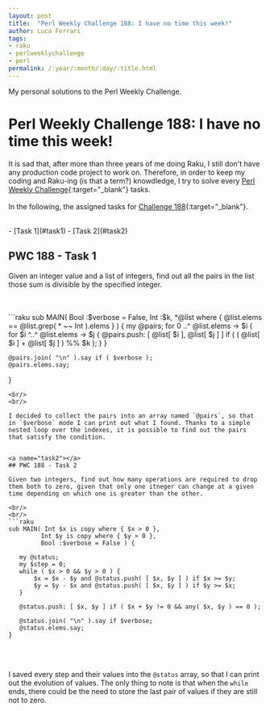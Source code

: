 ```yaml
---
layout: post
title:  "Perl Weekly Challenge 188: I have no time this week!"
author: Luca Ferrari
tags:
- raku
- perlweeklychallenge
- perl
permalink: /:year/:month/:day/:title.html
---
```

My personal solutions to the Perl Weekly Challenge.

# Perl Weekly Challenge 188: I have no time this week!

It is sad that, after more than three years of me doing Raku, I still don't have any production code project to work on.
Therefore, in order to keep my coding and Raku-ing (is that a term?) knowdledge, I try to solve every  [Perl Weekly Challenge](https://perlweeklychallenge.org/){:target="_blank"} tasks.
<br/>
<br/>
In the following, the assigned tasks for [Challenge 188](https://perlweeklychallenge.org/blog/perl-weekly-challenge-188/){:target="_blank"}.

<br/>
- [Task 1](#task1)
- [Task 2](#task2)



<a name="task1"></a>
## PWC 188 - Task 1

Given an integer value and a list of integers, find out all the pairs in the list those sum is divisible by the specified integer.

<br/>
<br/>
```raku
sub MAIN( Bool :$verbose = False, Int :$k, *@list where { @list.elems == @list.grep( * ~~ Int ).elems } ) {
    my @pairs;
    for 0 ..^ @list.elems -> $i {
        for $i ^..^ @list.elems -> $j {
            @pairs.push: [ @list[ $i ], @list[ $j ] ] if ( ( @list[ $i ] + @list[ $j ] ) %% $k );
        }
    }

    @pairs.join( "\n" ).say if ( $verbose );
    @pairs.elems.say;
}


 ```
<br/>
<br/>

I decided to collect the pairs into an array named `@pairs`, so that in `$verbose` mode I can print out what I found. Thanks to a simple nested loop over the indexes, it is possible to find out the pairs that satisfy the condition.


<a name="task2"></a>
## PWC 188 - Task 2

Given two integers, find out how many operations are required to drop them both to zero, given that only one itneger can change at a given time depending on which one is greater than the other.

<br/>
<br/>
```raku
sub MAIN( Int $x is copy where { $x > 0 },
          Int $y is copy where { $y > 0 },
          Bool :$verbose = False ) {

    my @status;
    my $step = 0;
    while ( $x > 0 && $y > 0 ) {
        $x = $x - $y and @status.push( [ $x, $y ] ) if $x >= $y;
        $y = $y - $x and @status.push( [ $x, $y ] ) if $y >= $x;
    }

    @status.push: [ $x, $y ] if ( $x + $y != 0 && any( $x, $y ) == 0 );

    @status.join( "\n" ).say if $verbose;
    @status.elems.say;
}

```
<br/>
<br/>

I saved every step and their values into the `@status` array, so that I can print out the evolution of values.
The only thing to note is that when the `while` ends, there could be the need to store the last pair of values if they are still not to zero.
